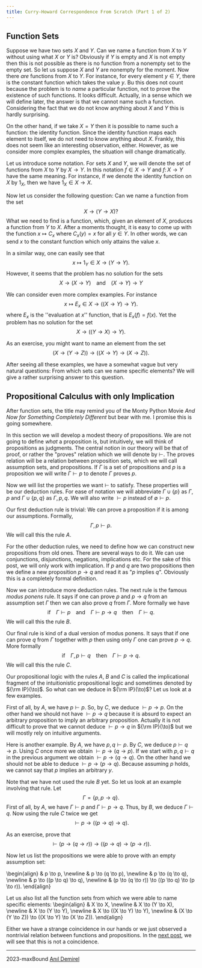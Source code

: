 ```yaml
---
title: Curry-Howard Correspondence From Scratch (Part 1 of 2)
---
```


## Function Sets

Suppose we have two sets $X$ and $Y$. Can we name a function from $X$ to $Y$ without
using what $X$ or $Y$ is? Obviously if $Y$ is empty and $X$ is not empty then this is not possible
as there is no function from a nonempty set to the empty set. So let us suppose $X$ and $Y$ are nonempty
for the moment. Now there *are* functions from $X$ to $Y$. For instance, for every element $y\in Y$,
there is the constant function which takes the value $y$. Bu this does not count because the problem is to *name* a
particular function, not to prove the existence of such functions. It looks difficult. Actually, in a sense
which we will define later, the answer is that we cannot name such a function. Considering the fact that we do not
know anything about $X$  and $Y$ this is hardly surprising.

On the other hand, if we take $X=Y$ then it is possible to name such a function: the identity function. Since
the identity function maps each element to itself, we do not need to know anything about $X$. Frankly, this
does not seem like an interesting observation, either. However, as we consider more complex examples, the situation will
change dramatically.

Let us introduce some notation. For sets $X$ and $Y$, we will denote the set of functions from $X$ to $Y$
by $X\to Y$. In this notation $f \in X\to Y$ and $f \colon X \to Y$ have the same meaning. For instance,
if we denote the identity function on $X$ by $1_X$, then we have $1_X \in X\to X$.

Now let us consider the following question: Can we name a function from the set
$$
  X \to (Y \to X) ?
$$
What we need to find is a function, which, given an element of $X$, produces a function from $Y$ to $X$. After
a moments thought, it is easy to come up with the function $x\mapsto C_x$ where $C_x(y)=x$ for all $y\in Y$. In
other words, we can send $x$ to the constant function which only attains the value $x$.

In a similar way, one can easily see that
$$
  x\mapsto 1_Y \in X \to (Y \to Y).
$$
However, it seems that the problem has no solution for the sets
$$
  X \to (X \to Y) \;\;\;\text{ and }\;\;\; (X \to Y) \to Y
$$

We can consider even more complex examples. For instance
$$
  x\mapsto E_x \in X \to ((X \to Y ) \to Y).
$$
where $E_x$ is the ''evaluation at $x$'' function, that is $E_x(f) = f(x)$.
Yet the problem has no solution for the set
$$
  X \to ((Y \to X) \to Y).
$$

As an exercise, you might want to name an element from the set
$$
  (X \to (Y \to Z)) \to ((X \to Y) \to (X \to Z)).
$$

After seeing all these examples, we have a somewhat vague but very natural questions:
From which sets can we name specific elements? We will give a rather surprising answer to this question.

## Propositional Calculus with only Implication
After function sets, the title may remind you of the Monty Python Movie *And Now for Something Completely Different*
but bear with me. I promise this is going somewhere.

In this section we will develop a modest theory of propositions. We are not going to define *what* a proposition is,
but intuitively, we will think of propositions as judgments. The central notion in our theory will be that of proof,
or rather the "proves" relation which we will denote by $\vdash$. The proves relation will be a relation
between proposition sets, which we will call assumption sets, and propositions. If $\Gamma$ is a set of
propositions and $p$ is a proposition we will write $\Gamma\vdash p$ to denote $\Gamma$ proves $p$.

Now we will list the properties we want $\vdash$ to satisfy. These properties will be our deduction rules. For
ease of notation we will abbreviate $\Gamma\cup\{p\}$ as  $\Gamma,p$ and $\Gamma\cup\{p,q\}$ as $\Gamma,p,q$.
We will also write $\vdash p$ instead of $\emptyset\vdash p$.

Our first deduction rule is trivial: We can prove a proposition if it is among our assumptions. Formally,
$$
  \Gamma, p\vdash p.
$$
We will call this the rule $A$.

For the other deduction rules, we need to define how we can construct new propositions from old ones. There are
several ways to do it. We can use conjunctions, disjunctions, negations, implications etc. For the sake of this post, we
will only work with implication. If $p$ and $q$ are two propositions then we define a new proposition $p\to q$
and read it as "$p$ implies $q$". Obviously this is a completely formal definition.

Now we can introduce more deduction rules. The next rule is the famous *modus ponens* rule. It says
if one can prove $p$ and $p\to q$ from an assumption set $\Gamma$ then we can also prove $q$ from $\Gamma$.
More formally we have
$$
  \text{if }\;\;\;\Gamma\vdash p\;\;\;\text{ and }\;\;\;\Gamma\vdash p\to q
  \;\;\;\text{ then }\;\;\;\Gamma\vdash q.
$$
We will call this the rule $B$.

Our final rule is kind of a dual version of modus ponens. It says that if one can prove $q$ from $\Gamma$ together
with $p$ then using only $\Gamma$ one can prove $p\to q$. More formally
$$
  \text{if }\;\;\;\Gamma,p\vdash q\;\;\;\text{ then }\;\;\;\Gamma\vdash p\to q.
$$
We will call this the rule $C$.

Our propositional logic with the rules $A$, $B$ and $C$ is called the implicational fragment of the intuitionistic propositional
logic and sometimes denoted by ${\rm IP}(\to)$. So what can we deduce in ${\rm IP}(\to)$? Let us look at a few examples.

First of all, by $A$, we have $p\vdash p$. So, by $C$, we deduce $\vdash p\to p$. On the other hand we should not have
$\vdash p\to q$ because it is absurd to expect an arbitrary proposition to imply an arbitrary proposition. Actually
it is not difficult to prove that we cannot deduce $\vdash p\to q$ in ${\rm IP}(\to)$ but we will mostly rely on intuitive arguments.

Here is another example. By $A$, we have $p,q\vdash p$. By $C$, we deduce $p\vdash q\to p$. Using $C$ once more we obtain
$\vdash p\to (q\to p)$. If we start with $p,q\vdash q$ in the previous argument we obtain $\vdash p\to (q\to q)$.
On the other hand we should not be able to deduce $\vdash p \to (p\to q)$. Because assuming $p$ holds, we cannot
say that $p$ implies an arbitrary $y$.

Note that we have not used the rule $B$ yet. So let us look at an example involving that rule. Let
$$
  \Gamma=\{p,p\to q\}.
$$
First of all, by $A$, we have $\Gamma\vdash p$ and $\Gamma\vdash p\to q$. Thus, by $B$, we deduce $\Gamma\vdash q$.
Now using the rule $C$ twice we get
$$
  \vdash  p \to ((p \to q) \to q).
$$

As an exercise, prove that
$$
  \vdash
   (p \to (q \to r)) \to ((p \to q) \to (p \to r)).
$$

Now let us list the propositions we were able to prove with an empty assumption set:

\begin{align}
& p \to p, \newline
& p \to (q \to p), \newline
& p \to (q \to q), \newline
& p \to ((p \to q) \to q), \newline
& (p \to (q \to r)) \to ((p \to q) \to (p \to r)).
\end{align}

Let us also list all the function sets from which we were able to name specific elements:
\begin{align}
& X \to X, \newline
& X \to (Y \to X), \newline
& X \to (Y \to Y), \newline
& X \to ((X \to Y) \to Y), \newline
& (X \to (Y \to Z)) \to ((X \to Y) \to (X \to Z)).
\end{align}

Either we have a strange coincidence in our hands or we just observed a nontrivial relation between functions and
propositions. In the [next post](curry-howard-2.html), we will see that this is not a coincidence.

<html>
  <head>
    <meta http-equiv="content-type" content="text/html; charset=UTF-8">
  </head>
  <body>
    <div id="footer">
      <hr>
      2023-maxBound <a href="index.html">Anıl Demirel</a>
    </div>
  </body>
</html>
